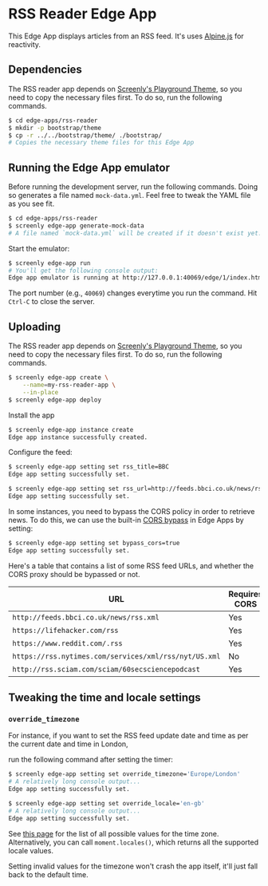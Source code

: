 # RSS Reader Edge App

This Edge App displays articles from an RSS feed.
It's uses [Alpine.js](https://alpinejs.dev/) for reactivity.

## Dependencies

The RSS reader app depends on [Screenly's Playground Theme](https://github.com/Screenly/Playground/tree/master/bootstrap),
so you need to copy the necessary files first. To do so, run the following commands.

```bash
$ cd edge-apps/rss-reader
$ mkdir -p bootstrap/theme
$ cp -r ../../bootstrap/theme/ ./bootstrap/
# Copies the necessary theme files for this Edge App
```

## Running the Edge App emulator

Before running the development server, run the following commands.
Doing so generates a file named `mock-data.yml`. Feel free to tweak the
YAML file as you see fit.

```bash
$ cd edge-apps/rss-reader
$ screenly edge-app generate-mock-data
# A file named `mock-data.yml` will be created if it doesn't exist yet.
```

Start the emulator:

```bash
$ screenly edge-app run
# You'll get the following console output:
Edge app emulator is running at http://127.0.0.1:40069/edge/1/index.html
```

The port number (e.g., `40069`) changes everytime you run the command.
Hit `Ctrl-C` to close the server.

## Uploading

The RSS reader app depends on [Screenly's Playground Theme](https://github.com/Screenly/Playground/tree/master/bootstrap),
so you need to copy the necessary files first. To do so, run the following commands.

```bash
$ screenly edge-app create \
    --name=my-rss-reader-app \
    --in-place
$ screenly edge-app deploy
```

Install the app

```bash
$ screenly edge-app instance create
Edge app instance successfully created.
```

Configure the feed:

```bash
$ screenly edge-app setting set rss_title=BBC
Edge app setting successfully set.

$ screenly edge-app setting set rss_url=http://feeds.bbci.co.uk/news/rss.xml
Edge app setting successfully set.
```

In some instances, you need to bypass the CORS policy in order to retrieve news. To do this, we can use the built-in [CORS bypass](https://developer.screenly.io/edge-apps/#cors) in Edge Apps by setting:

```bash
$ screenly edge-app setting set bypass_cors=true
Edge app setting successfully set.
```

Here's a table that contains a list of some RSS feed URLs, and whether the CORS proxy should be bypassed or not.

| URL                                                   | Requires CORS | bypass_cors |
| ----------------------------------------------------- | ------------- | ----------- |
| `http://feeds.bbci.co.uk/news/rss.xml`                | Yes           | true        |
| `https://lifehacker.com/rss`                          | Yes           | true        |
| `https://www.reddit.com/.rss`                         | Yes           | true        |
| `https://rss.nytimes.com/services/xml/rss/nyt/US.xml` | No            | false       |
| `http://rss.sciam.com/sciam/60secsciencepodcast`      | Yes           | true        |

## Tweaking the time and locale settings

### `override_timezone`

For instance, if you want to set the RSS feed update date and time as per the current date and time in London,

run the following command after setting the timer:

```bash
$ screenly edge-app setting set override_timezone='Europe/London'
# A relatively long console output...
Edge app setting successfully set.

$ screenly edge-app setting set override_locale='en-gb'
# A relatively long console output...
Edge app setting successfully set.
```

See [this page](https://momentjs.com/) for the list of all possible values for the time zone.
Alternatively, you can call `moment.locales()`, which returns all the supported locale values.

Setting invalid values for the timezone won't crash the app itself, it'll just fall back to the default time.
